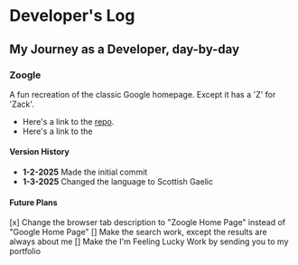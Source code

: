 # Developer's Log
## My Journey as a Developer, day-by-day

### Zoogle
A fun recreation of the classic Google homepage. Except it has a 'Z' for 'Zack'.

- Here's a link to the [repo](https://github.com/zackisbell/zoogle/).
- Here's a link to the 

#### Version History
- **1-2-2025** Made the initial commit
- **1-3-2025** Changed the language to Scottish Gaelic

#### Future Plans
[x] Change the browser tab description to "Zoogle Home Page" instead of "Google Home Page" 
[] Make the search work, except the results are always about me
[] Make the I'm Feeling Lucky Work by sending you to my portfolio